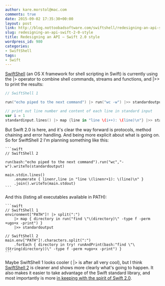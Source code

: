 ```yaml
---
author: kare.morstol@mac.com
comments: true
date: 2015-09-02 17:35:30+00:00
layout: post
link: http://blog.nottoobadsoftware.com/swiftshell/redesigning-an-api-swift-2-0-style/
slug: redesigning-an-api-swift-2-0-style
title: Redesigning an API – Swift 2.0 style
wordpress_id: 980
categories:
- SwiftShell
tags:
- Swift
---
```


[SwiftShell](https://github.com/kareman/SwiftShell/tree/master) (an OS X framework for shell scripting in Swift) is currently using the |> operator to combine shell commands, streams and functions, and |>> to print the results:
    
```swift
// SwiftShell 1

run("echo piped to the next command") |> run("wc -w") |>> standardoutput

// print out line number and content of each line in standard input
var i = 1
standardinput.lines() |> map {line in "line \(i++): \(line)\n"} |>> standardoutput
```

But Swift 2.0 is here, and it's clear the way forward is protocols, method chaining and error handling. And being more explicit about what is going on. So for SwiftShell 2 I'm planning something like this:

<!-- more -->

    
    ```swift
    // SwiftShell 2
    
    run(bash:"echo piped to the next command").run("wc","-w").writeTo(standardoutput)
    
    main.stdin.lines()
        .enumerate { linenr,line in "line \(linenr+1): \(line)\n" }
        .join().writeTo(main.stdout)
    ```

And this (listing all executables available in PATH):

    
    ```swift
    // SwiftShell 1
    environment["PATH"]! |> split(":")
        |> map { directory in run("find \"\(directory)\" -type f -perm +ugo+x -print") }
        |>> standardoutput
    
    // SwiftShell 2
    main.env["PATH"]!.characters.split(":")
        .forEach { directory in try! runAndPrint(bash:"find \"\(String(directory))\" -type f -perm +ugo+x -print") }
    ```

Maybe SwiftShell 1 looks cooler ( |> is after all very cool), but I think [SwiftShell 2](https://github.com/kareman/SwiftShell/tree/SwiftShell2) is cleaner and shows more clearly what's going to happen. It also makes it easier to take advantage of the Swift standard library, and most importantly is more [in keeping with the spirit of Swift 2.0](http://airspeedvelocity.net/2015/06/23/protocol-extensions-and-the-death-of-the-pipe-forward-operator/).
